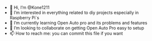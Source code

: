 - 👋 Hi, I’m @Kone1211
- 👀 I’m interested in everything related to diy projects especially in Raspberry Pi`s
- 🌱 I’m currently learning Open Auto pro and its problems and features
- 💞️ I’m looking to collaborate on getting Open Auto Pro easy to setup
- 📫 How to reach me: you can commit this file if you want

<!---
Kone1211/Kone1211 is a ✨ special ✨ repository because its `README.md` (this file) appears on your GitHub profile.
You can click the Preview link to take a look at your changes.
--->
